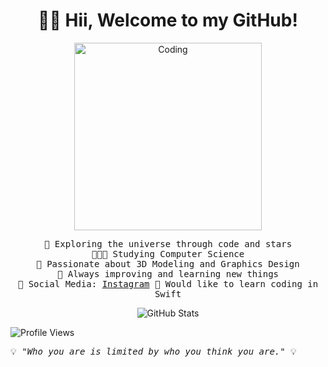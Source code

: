 <h1 align="center">👋🏼 Hii, Welcome to my GitHub!</h1>

<p align="center">
  <img src="[https://media.giphy.com/media/Y3eSGb0Vd3NUa/giphy.gif](https://preview.redd.it/qwn3slk3bw991.gif?width=640&crop=smart&auto=webp&s=fb85e92b6d25dcae5868857701d4a653b4f0835d)" alt="Coding" width="300">
</p>

<p align="center">
  <samp>
    🌌 Exploring the universe through code and stars<br>
    👨🏼‍💻 Studying Computer Science<br>
    💟 Passionate about 3D Modeling and Graphics Design<br>
    🚀 Always improving and learning new things<br>
    📲 Social Media: <a href="https://www.instagram.com/valentino.ivanovski/" target="_blank">Instagram</a>
    🦅 Would like to learn coding in Swift
  </samp>
</p>

<p align="center">
  <img src="https://github-readme-stats.vercel.app/api?username=valentino-ivanovski&show_icons=true&theme=radical" alt="GitHub Stats">
</p>

<p align="left">
  <img src="https://komarev.com/ghpvc/?username=valentino-ivanovski&color=blueviolet" alt="Profile Views">
</p>

<p align="left">
  <samp>
    💡<em> "Who you are is limited by who you think you are."</em> 💡
  </samp>
</p>
